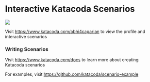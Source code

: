 # Interactive Katacoda Scenarios

[![](http://shields.katacoda.com/katacoda/abhi4caparian/count.svg)](https://www.katacoda.com/abhi4caparian "Get your profile on Katacoda.com")

Visit https://www.katacoda.com/abhi4caparian to view the profile and interactive scenarios

### Writing Scenarios
Visit https://www.katacoda.com/docs to learn more about creating Katacoda scenarios

For examples, visit https://github.com/katacoda/scenario-example
